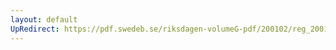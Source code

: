 ```yaml
---
layout: default
UpRedirect: https://pdf.swedeb.se/riksdagen-volumeG-pdf/200102/reg_200102/reg_200102_0081.pdf
---
```

